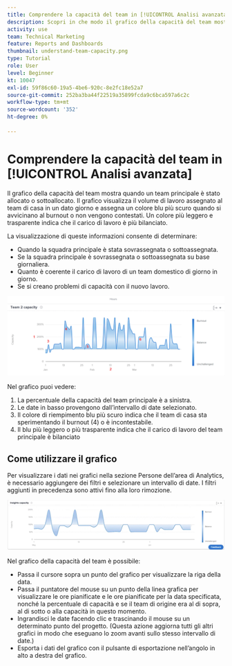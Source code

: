 ```yaml
---
title: Comprendere la capacità del team in [!UICONTROL Analisi avanzata]
description: Scopri in che modo il grafico della capacità del team mostra quando un team principale è stato allocato o sottoallocato.
activity: use
team: Technical Marketing
feature: Reports and Dashboards
thumbnail: understand-team-capacity.png
type: Tutorial
role: User
level: Beginner
kt: 10047
exl-id: 59f86c60-19a5-4be6-920c-8e2fc18e52a7
source-git-commit: 252ba3ba44f22519a35899fcda9c6bca597a6c2c
workflow-type: tm+mt
source-wordcount: '352'
ht-degree: 0%

---
```


# Comprendere la capacità del team in [!UICONTROL Analisi avanzata]

Il grafico della capacità del team mostra quando un team principale è stato allocato o sottoallocato. Il grafico visualizza il volume di lavoro assegnato al team di casa in un dato giorno e assegna un colore blu più scuro quando si avvicinano al burnout o non vengono contestati. Un colore più leggero e trasparente indica che il carico di lavoro è più bilanciato.

La visualizzazione di queste informazioni consente di determinare:

* Quando la squadra principale è stata sovrassegnata o sottoassegnata.
* Se la squadra principale è sovrassegnata o sottoassegnata su base giornaliera.
* Quanto è coerente il carico di lavoro di un team domestico di giorno in giorno.
* Se si creano problemi di capacità con il nuovo lavoro.

![Immagine che mostra un grafico della capacità del team con numeri sulle aree descritte nei punti elenco seguenti](assets/section-3-4.png)

Nel grafico puoi vedere:

1. La percentuale della capacità del team principale è a sinistra.
1. Le date in basso provengono dall’intervallo di date selezionato.
1. Il colore di riempimento blu più scuro indica che il team di casa sta sperimentando il burnout (4) o è incontestabile.
1. Il blu più leggero o più trasparente indica che il carico di lavoro del team principale è bilanciato

## Come utilizzare il grafico

Per visualizzare i dati nei grafici nella sezione Persone dell’area di Analytics, è necessario aggiungere dei filtri e selezionare un intervallo di date. I filtri aggiunti in precedenza sono attivi fino alla loro rimozione.

![Un&#39;immagine che mostra un grafico della capacità del team](assets/section-3-5.png)

Nel grafico della capacità del team è possibile:

* Passa il cursore sopra un punto del grafico per visualizzare la riga della data.
* Passa il puntatore del mouse su un punto della linea grafica per visualizzare le ore pianificate e le ore pianificate per la data specificata, nonché la percentuale di capacità e se il team di origine era al di sopra, al di sotto o alla capacità in questo momento.
* Ingrandisci le date facendo clic e trascinando il mouse su un determinato punto del progetto. (Questa azione aggiorna tutti gli altri grafici in modo che eseguano lo zoom avanti sullo stesso intervallo di date.)
* Esporta i dati del grafico con il pulsante di esportazione nell’angolo in alto a destra del grafico.
